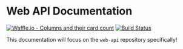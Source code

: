 # Web API Documentation
[![Waffle.io - Columns and their card count](https://badge.waffle.io/indiehd/docs.svg?columns=all)](https://waffle.io/indiehd/web-api)
[![Build Status](https://travis-ci.org/indiehd/web-api.svg?branch=master)](https://travis-ci.org/indiehd/web-api)

This documentation will focus on the `web-api` repository specifically!
